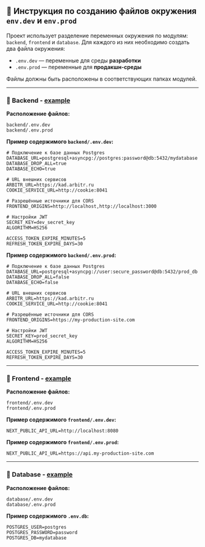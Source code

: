 ## 📁 Инструкция по созданию файлов окружения `env.dev` и `env.prod`

Проект использует разделение переменных окружения по модулям: `backend`, `frontend` и `database`. Для каждого из них необходимо создать два файла окружения:

* `.env.dev` — переменные для среды **разработки**
* `.env.prod` — переменные для **продакшн-среды**

Файлы должны быть расположены в соответствующих папках модулей.

---

### 📂 Backend - [example](../backend/.env.example)

**Расположение файлов:**

```
backend/.env.dev  
backend/.env.prod
```

**Пример содержимого `backend/.env.dev`:**

```dotenv
# Подключение к базе данных Postgres
DATABASE_URL=postgresql+asyncpg://postgres:password@db:5432/mydatabase
DATABASE_DROP_ALL=true
DATABASE_ECHO=true

# URL внешних сервисов
ARBITR_URL=https://kad.arbitr.ru  
COOKIE_SERVICE_URL=http://cookie:8041

# Разрешённые источники для CORS
FRONTEND_ORIGINS=http://localhost,http://localhost:3000

# Настройки JWT
SECRET_KEY=dev_secret_key
ALGORITHM=HS256

ACCESS_TOKEN_EXPIRE_MINUTES=5
REFRESH_TOKEN_EXPIRE_DAYS=30
```

**Пример содержимого `backend/.env.prod`:**

```dotenv
# Подключение к базе данных Postgres
DATABASE_URL=postgresql+asyncpg://user:secure_password@db:5432/prod_db
DATABASE_DROP_ALL=false
DATABASE_ECHO=false

# URL внешних сервисов
ARBITR_URL=https://kad.arbitr.ru
COOKIE_SERVICE_URL=http://cookie:8041

# Разрешённые источники для CORS
FRONTEND_ORIGINS=https://my-production-site.com

# Настройки JWT
SECRET_KEY=prod_secret_key
ALGORITHM=HS256

ACCESS_TOKEN_EXPIRE_MINUTES=5
REFRESH_TOKEN_EXPIRE_DAYS=30
```

---

### 📂 Frontend - [example](../frontend/.env.example)

**Расположение файлов:**

```
frontend/.env.dev  
frontend/.env.prod
```

**Пример содержимого `frontend/.env.dev`:**

```dotenv
NEXT_PUBLIC_API_URL=http://localhost:8080
```

**Пример содержимого `frontend/.env.prod`:**

```dotenv
NEXT_PUBLIC_API_URL=https://api.my-production-site.com
```

---

### 📂 Database - [example](../.env.db.example)

**Расположение файлов:**

```
database/.env.dev  
database/.env.prod
```

**Пример содержимого `.env.db`:**

```dotenv
POSTGRES_USER=postgres
POSTGRES_PASSWORD=password
POSTGRES_DB=mydatabase
```
